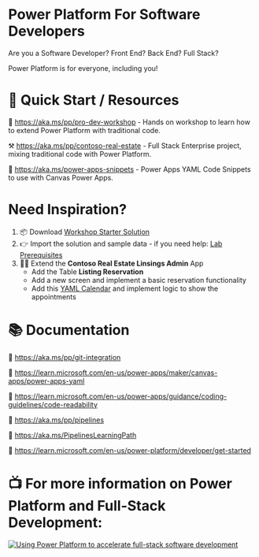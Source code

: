 # Power Platform For Software Developers

Are you a Software Developer? Front End? Back End? Full Stack?

Power Platform is for everyone, including you!

# 📖 Quick Start / Resources 

🧪 https://aka.ms/pp/pro-dev-workshop - Hands on workshop to learn how to extend Power Platform with traditional code.

⚒️ https://aka.ms/pp/contoso-real-estate - Full Stack Enterprise project, mixing traditional code with Power Platform.

🧩 https://aka.ms/power-apps-snippets - Power Apps YAML Code Snippets to use with Canvas Power Apps.

# Need Inspiration?

1. 📦 Download [Workshop Starter Solution](https://github.com/scottdurow/power-platform-pro-dev-workshop/tree/main/WorkshopStarterSolution)
2. 👉 Import the solution and sample data - if you need help: [Lab Prerequisites](https://github.com/scottdurow/power-platform-pro-dev-workshop/blob/main/Labs/Lab%20Prerequisites.md)
3. 🧑‍💻 Extend the **Contoso Real Estate Linsings Admin** App
   - Add the Table **Listing Reservation**
   - Add a new screen and implement a basic reservation functionality
   - Add this [YAML Calendar](https://github.com/pnp/powerplatform-snippets/tree/main/power-apps/calendar/) and implement logic to show the appointments
  
# 📚 Documentation
📃 https://aka.ms/pp/git-integration

📃 https://learn.microsoft.com/en-us/power-apps/maker/canvas-apps/power-apps-yaml

📃 https://learn.microsoft.com/en-us/power-apps/guidance/coding-guidelines/code-readability

📃 https://aka.ms/pp/pipelines

📃 https://aka.ms/PipelinesLearningPath

📃 https://learn.microsoft.com/en-us/power-platform/developer/get-started

# 📺 For more information on Power Platform and Full-Stack Development:

[![Using Power Platform to accelerate full-stack software development](https://img.youtube.com/vi/NYeQGuCJnzU/0.jpg)](https://www.youtube.com/watch?v=NYeQGuCJnzU)


